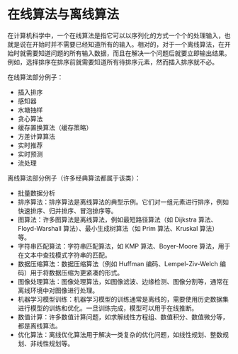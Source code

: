 # 在线算法与离线算法
在计算机科学中，一个在线算法是指它可以以序列化的方式一个个的处理输入，也就是说在开始时并不需要已经知道所有的输入。相对的，对于一个离线算法，在开始时就需要知道问题的所有输入数据，而且在解决一个问题后就要立即输出结果。例如，选择排序在排序前就需要知道所有待排序元素，然而插入排序就不必。  

在线算法部分例子：
* 插入排序
* 感知器
* 水塘抽样
* 贪心算法
* 缓存置换算法（缓存策略）
* 方差计算算法
* 实时推荐
* 实时预测
* 流处理

离线算法部分例子（许多经典算法都属于该类）：
* 批量数据分析
* 排序算法：排序算法是离线算法的典型示例。它们对一组元素进行排序，例如快速排序、归并排序、冒泡排序等。
* 图算法：许多图算法是离线算法，例如最短路径算法（如 Dijkstra 算法、Floyd-Warshall 算法）、最小生成树算法（如 Prim 算法、Kruskal 算法）等。
* 字符串匹配算法：字符串匹配算法，如 KMP 算法、Boyer-Moore 算法，用于在文本中查找模式字符串的匹配。
* 数据压缩算法：数据压缩算法（例如 Huffman 编码、Lempel-Ziv-Welch 编码）用于将数据压缩为更紧凑的形式。
* 图像处理算法：图像处理算法，如图像滤波、边缘检测、图像分割等，通常在离线环境中对图像进行处理。
* 机器学习模型训练：机器学习模型的训练通常是离线的，需要使用历史数据集进行模型的训练和优化。一旦训练完成，模型可以用于在线推断。
* 数值计算：许多数值计算问题，如求解线性方程组、数值积分、数值微分等，都是离线算法。
* 优化算法：离线优化算法用于解决一类复杂的优化问题，如线性规划、整数规划、非线性规划等。

